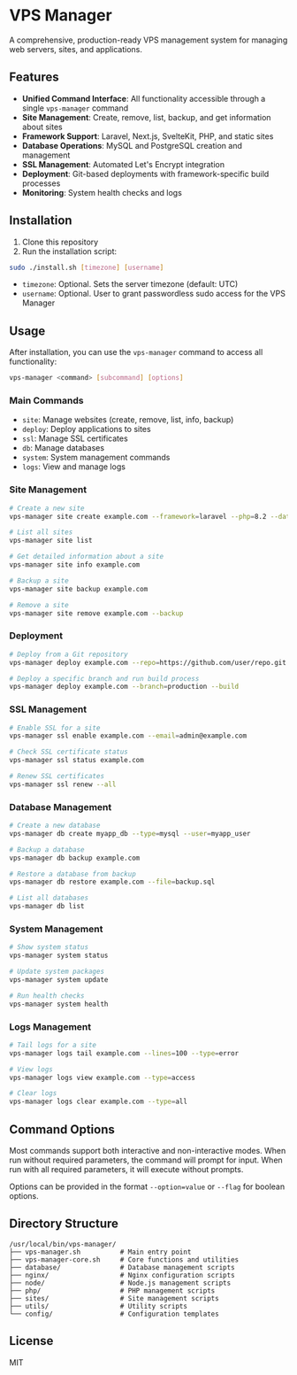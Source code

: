 # VPS Manager

A comprehensive, production-ready VPS management system for managing web servers, sites, and applications.

## Features

- **Unified Command Interface**: All functionality accessible through a single `vps-manager` command
- **Site Management**: Create, remove, list, backup, and get information about sites
- **Framework Support**: Laravel, Next.js, SvelteKit, PHP, and static sites
- **Database Operations**: MySQL and PostgreSQL creation and management
- **SSL Management**: Automated Let's Encrypt integration
- **Deployment**: Git-based deployments with framework-specific build processes
- **Monitoring**: System health checks and logs

## Installation

1. Clone this repository
2. Run the installation script:

```bash
sudo ./install.sh [timezone] [username]
```

- `timezone`: Optional. Sets the server timezone (default: UTC)
- `username`: Optional. User to grant passwordless sudo access for the VPS Manager

## Usage

After installation, you can use the `vps-manager` command to access all functionality:

```bash
vps-manager <command> [subcommand] [options]
```

### Main Commands

- `site`: Manage websites (create, remove, list, info, backup)
- `deploy`: Deploy applications to sites
- `ssl`: Manage SSL certificates
- `db`: Manage databases
- `system`: System management commands
- `logs`: View and manage logs

### Site Management

```bash
# Create a new site
vps-manager site create example.com --framework=laravel --php=8.2 --database=mysql

# List all sites
vps-manager site list

# Get detailed information about a site
vps-manager site info example.com

# Backup a site
vps-manager site backup example.com

# Remove a site
vps-manager site remove example.com --backup
```

### Deployment

```bash
# Deploy from a Git repository
vps-manager deploy example.com --repo=https://github.com/user/repo.git

# Deploy a specific branch and run build process
vps-manager deploy example.com --branch=production --build
```

### SSL Management

```bash
# Enable SSL for a site
vps-manager ssl enable example.com --email=admin@example.com

# Check SSL certificate status
vps-manager ssl status example.com

# Renew SSL certificates
vps-manager ssl renew --all
```

### Database Management

```bash
# Create a new database
vps-manager db create myapp_db --type=mysql --user=myapp_user

# Backup a database
vps-manager db backup example.com

# Restore a database from backup
vps-manager db restore example.com --file=backup.sql

# List all databases
vps-manager db list
```

### System Management

```bash
# Show system status
vps-manager system status

# Update system packages
vps-manager system update

# Run health checks
vps-manager system health
```

### Logs Management

```bash
# Tail logs for a site
vps-manager logs tail example.com --lines=100 --type=error

# View logs
vps-manager logs view example.com --type=access

# Clear logs
vps-manager logs clear example.com --type=all
```

## Command Options

Most commands support both interactive and non-interactive modes. When run without required parameters, the command will prompt for input. When run with all required parameters, it will execute without prompts.

Options can be provided in the format `--option=value` or `--flag` for boolean options.

## Directory Structure

```
/usr/local/bin/vps-manager/
├── vps-manager.sh          # Main entry point
├── vps-manager-core.sh     # Core functions and utilities
├── database/               # Database management scripts
├── nginx/                  # Nginx configuration scripts
├── node/                   # Node.js management scripts
├── php/                    # PHP management scripts
├── sites/                  # Site management scripts
├── utils/                  # Utility scripts
└── config/                 # Configuration templates
```

## License

MIT
